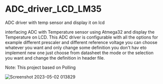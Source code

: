 # ADC_driver_LCD_LM35
 ADC driver with temp sensor and display it on lcd
 
 interfacing ADC with Temperature sensor using Atmega32 and display the Temperature on LCD.
This ADC driver is configurable with all the options for example different prescaler and different reference voltage you can choose whatever you want and only change some definition you don't hav eto implement new one just choose from datasheet the mode or the selection you want and change the definition in header file.

Note:
This project based on Polling 
 
![Screenshot 2023-05-02 013829](https://user-images.githubusercontent.com/44003494/235543137-756a0256-8663-44d1-b1fc-cf967881e634.png)
